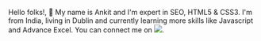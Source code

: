 Hello folks!, 👋
My name is Ankit and I'm expert in SEO, HTML5 & CSS3. I'm from India, living in Dublin and currently learning more skills like Javascript and Advance Excel. You can connect me on <img src="https://img.icons8.com/material-outlined/24/000000/linkedin--v1.png"/>. 

<!---
ankitghodeswar/ankitghodeswar is a ✨ special ✨ repository because its `README.md` (this file) appears on your GitHub profile.
You can click the Preview link to take a look at your changes.
--->
